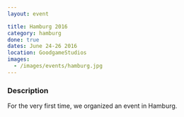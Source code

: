 ```yaml
---
layout: event

title: Hamburg 2016
category: hamburg
done: true
dates: June 24-26 2016
location: GoodgameStudios
images:
  - /images/events/hamburg.jpg
---
```


### Description
For the very first time, we organized an event in Hamburg.
